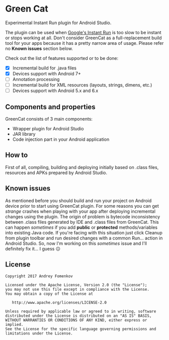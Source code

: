 Green Cat
=========

Experimental Instant Run plugin for Android Studio.

The plugin can be used when [Google's Instant Run](https://developer.android.com/studio/run/index.html#instant-run) is too slow to be instant or stops working at all. Don't consider GreenCat as a full-replacement build tool for your apps because it has a pretty narrow area of usage. Please refer no **Known issues** section below.

Check out the list of features supported or to be done:
- [x] Incremental build for .java files
- [x] Devices support with Android 7+
- [ ] Annotation processing
- [ ] Incremental build for XML resources (layouts, strings, dimens, etc.)
- [ ] Devices support with Android 5.x and 6.x

Components and properties
-------------------------

GreenCat consists of 3 main components:
- Wrapper plugin for Android Studio
- JAR library
- Code injection part in your Android application

How to
------

First of all, compiling, building and deploying initially based on .class files, resources and APKs prepared by Android Studio.

Known issues
------------

As mentioned before you should build and run your project on Android device prior to start using GreenCat plugin. For some reasons you can get *strange* crashes when playing with your app after deploying incremental changes using the plugin. The origin of problem is bytecode inconsistency between .class files generated by IDE and .class files from GreenCat. This can happen *sometimes* if you add **public** or **protected** methods/variables into existing Java code. If you're facing with this situation just click Cleanup from plugin toolbar and run desired changes with a common Run... action in Android Studio. So, now I'm working on this *sometimes* issue and I'll definitely fix it... I guess :neutral_face:

License
-------
    Copyright 2017 Andrey Fomenkov

    Licensed under the Apache License, Version 2.0 (the "License");
    you may not use this file except in compliance with the License.
    You may obtain a copy of the License at

       http://www.apache.org/licenses/LICENSE-2.0

    Unless required by applicable law or agreed to in writing, software
    distributed under the License is distributed on an "AS IS" BASIS,
    WITHOUT WARRANTIES OR CONDITIONS OF ANY KIND, either express or implied.
    See the License for the specific language governing permissions and
    limitations under the License.
